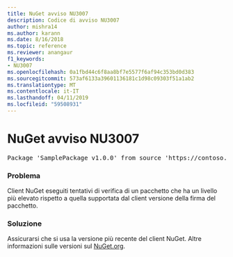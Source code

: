 ```yaml
---
title: NuGet avviso NU3007
description: Codice di avviso NU3007
author: mishra14
ms.author: karann
ms.date: 8/16/2018
ms.topic: reference
ms.reviewer: anangaur
f1_keywords:
- NU3007
ms.openlocfilehash: 0a1fbd44c6f8aa8bf7e5577f6af94c353bd0d383
ms.sourcegitcommit: 573af6133a39601136181c1d98c09303f51a1ab2
ms.translationtype: MT
ms.contentlocale: it-IT
ms.lasthandoff: 04/11/2019
ms.locfileid: "59508931"
---
```

# <a name="nuget-warning-nu3007"></a>NuGet avviso NU3007

<pre>Package 'SamplePackage v1.0.0' from source 'https://contoso.com/index.json': The package signature format version is not supported. Updating your client may solve this problem.</pre>

### <a name="issue"></a>Problema

Client NuGet eseguiti tentativi di verifica di un pacchetto che ha un livello più elevato rispetto a quella supportata dal client versione della firma del pacchetto.


### <a name="solution"></a>Soluzione

Assicurarsi che si usa la versione più recente del client NuGet. Altre informazioni sulle versioni sul [NuGet.org](https://www.nuget.org/downloads).



